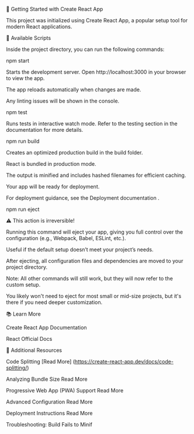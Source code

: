 🚀 Getting Started with Create React App

This project was initialized using Create React App, a popular setup tool for modern React applications.

📜 Available Scripts

Inside the project directory, you can run the following commands:

npm start

Starts the development server.
Open http://localhost:3000
 in your browser to view the app.

The app reloads automatically when changes are made.

Any linting issues will be shown in the console.

npm test

Runs tests in interactive watch mode.
Refer to the testing section in the documentation for more details.

npm run build

Creates an optimized production build in the build folder.

React is bundled in production mode.

The output is minified and includes hashed filenames for efficient caching.

Your app will be ready for deployment.

For deployment guidance, see the Deployment documentation
.

npm run eject

⚠️ This action is irreversible!

Running this command will eject your app, giving you full control over the configuration (e.g., Webpack, Babel, ESLint, etc.).

Useful if the default setup doesn’t meet your project’s needs.

After ejecting, all configuration files and dependencies are moved to your project directory.

Note: All other commands will still work, but they will now refer to the custom setup.

You likely won't need to eject for most small or mid-size projects, but it's there if you need deeper customization.

📚 Learn More

Create React App Documentation

React Official Docs

🔧 Additional Resources

Code Splitting
[Read More]
(https://create-react-app.dev/docs/code-splitting/)

Analyzing Bundle Size
Read More

Progressive Web App (PWA) Support
Read More

Advanced Configuration
Read More

Deployment Instructions
Read More

Troubleshooting: Build Fails to Minif
